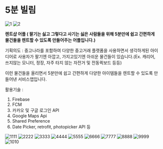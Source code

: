 # 5분 빌림

![1](https://user-images.githubusercontent.com/71608206/108626343-0a7e5c80-7493-11eb-9e54-5f78a8baa5e7.png)
![2](https://user-images.githubusercontent.com/71608206/108626345-0b16f300-7493-11eb-8abf-a87153c099f4.png)

**렌트샵 어플 ( 팔기는 싫고 그렇다고 사기는 싫은 사람들을 위해 5분만에 쉽고 간편하게 물건들을 렌트할 수 있도록 만들어주는 어플입니다.)**

기획의도 : 중고나라를 포함하여 다양한 중고거래 플랫폼을 사용하면서 생각하게된 아이디어로 사용자가 팔기엔 아깝고, 가지고있기엔 아쉬운 물건들이 있습니다.(Ex. 캐리어, 쓰지않는 모니터, 정장, 자주 타지 않는 자전거 및 전동퀵보드 등등)

이런 물건들을 올리면서 5분만에 쉽고 간편하게 다양한 아이템들을 렌트할 수 있도록 만들어낸 서비스앱입니다. 

활용기술 : 
1. Firebase 
2. FCM
3. 카카오 및 구글 로그인 API
4. Google Maps Api
5. Shared Preference 
6. Date Picker, retrofit, photopicker API 등 


![1111](https://user-images.githubusercontent.com/71608206/108625912-c8ecb200-7490-11eb-86e4-79ebed22ce0f.PNG)
![2222](https://user-images.githubusercontent.com/71608206/108626237-83c97f80-7492-11eb-90e0-56ed5e7716ea.PNG)
![3333](https://user-images.githubusercontent.com/71608206/108626240-84faac80-7492-11eb-876a-438caf33b404.PNG)
![4444](https://user-images.githubusercontent.com/71608206/108626241-85934300-7492-11eb-87da-cea0b52d309d.PNG)
![5555](https://user-images.githubusercontent.com/71608206/108626242-85934300-7492-11eb-8f7e-1422171c0e8d.PNG)
![6666](https://user-images.githubusercontent.com/71608206/108626243-862bd980-7492-11eb-8774-4910282306ac.PNG)
![7777](https://user-images.githubusercontent.com/71608206/108626244-862bd980-7492-11eb-935e-285c6d01d73a.PNG)
![8888](https://user-images.githubusercontent.com/71608206/108626245-86c47000-7492-11eb-8b75-3332b7bfe364.PNG)
![9999](https://user-images.githubusercontent.com/71608206/108626246-875d0680-7492-11eb-84dc-125fadca216c.PNG)
![1010](https://user-images.githubusercontent.com/71608206/108626249-8af08d80-7492-11eb-87d1-a0ae86aec3b2.PNG)
